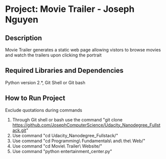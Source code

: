 Project: Movie Trailer - Joseph Nguyen
===================================================

Description
---------------------------------------------------
Movie Trailer generates a static web page allowing 
vistors to browse movies and watch the trailers
upon clicking the portrait

Required Libraries and Dependencies
---------------------------------------------------
Python version 2.*, Git Shell or Git bash

How to Run Project
--------------------------------------------------
Exclude quotations during commands
1. Through Git shell or bash use the command "git clone https://github.com/JosephComputerScience/Udacity_Nanodegree_Fullstack.git"
2. Use command "cd Udacity_Nanodegree_Fullstack/"
3. Use command "cd Programming\ Fundamentals\ and\ the\ Web/"
4. Use command "cd Movie\ Trailer\ Website/"
5. Use command "python entertainment_center.py"
